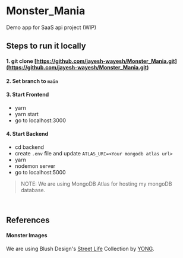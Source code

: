 # Monster_Mania

Demo app for SaaS api project (WIP)

## Steps to run it locally

#### 1. git clone [https://github.com/jayesh-wayesh/Monster_Mania.git](https://github.com/jayesh-wayesh/Monster_Mania.git)
#### 2. Set branch to `main`

#### 3. Start Frontend

- yarn 
- yarn start
- go to localhost:3000

#### 4. Start Backend

- cd backend
- create `.env` file and update `ATLAS_URI=<Your mongodb atlas url>`
- yarn
- nodemon server
- go to localhost:5000

> NOTE: We are using MongoDB Atlas for hosting my mongoDB database.

<br/>

## References

#### Monster Images
We are using Blush Design's [Street Life](https://blush.design/collections/2q77tcQgOR3gUha4oprc/street-life) Collection by [YONG](https://blush.design/artists/YONG).
